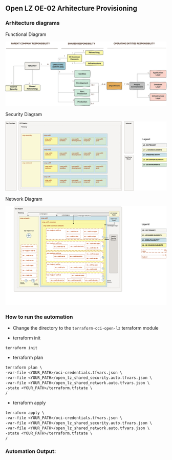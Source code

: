 ## Open LZ OE-02 Arhitecture Provisioning

### Arhitecture diagrams


Functional Diagram

![Functional Diagram](./diagrams/oe-functional-view.png)

Security Diagram

![Security Diagram](./diagrams/oe-security-view.png)

Network Diagram

![Network Diagram](./diagrams/oe-network-view.png)

### How to run the automation

- Change the directory to the ```terraform-oci-open-lz``` terraform module

- terraform init

```
terraform init
```

- terraform plan

```
terraform plan \
-var-file <YOUR_PATH>/oci-credentials.tfvars.json \
-var-file <YOUR_PATH>/open_lz_shared_security.auto.tfvars.json \
-var-file <YOUR_PATH>/open_lz_shared_network.auto.tfvars.json \
-state <YOUR_PATH>/terraform.tfstate \
/
```


- terraform apply

```
terraform apply \
-var-file <YOUR_PATH>/oci-credentials.tfvars.json \
-var-file <YOUR_PATH>/open_lz_shared_security.auto.tfvars.json \
-var-file <YOUR_PATH>/open_lz_shared_network.auto.tfvars.json \
-state <YOUR_PATH>/terraform.tfstate \
/
```


### Automation Output:

```


```
